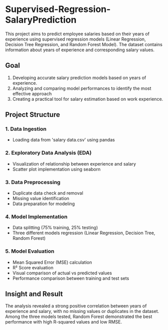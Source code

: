 # Supervised-Regression-SalaryPrediction
This project aims to predict employee salaries based on their years of experience using supervised regression models (Linear Regression, Decision Tree Regression, and Random Forest Model). The dataset contains information about years of experience and corresponding salary values.

## Goal
1. Developing accurate salary prediction models based on years of experience.
2. Analyzing and comparing model performances to identify the most effective approach
3. Creating a practical tool for salary estimation based on work experience.
   
## Project Structure
### 1. Data Ingestion
- Loading data from 'salary data.csv' using pandas
### 2. Exploratory Data Analysis (EDA)
- Visualization of relationship between experience and salary
- Scatter plot implementation using seaborn
### 3. Data Preprocessing
- Duplicate data check and removal
- Missing value identification
- Data preparation for modeling
### 4. Model Implementation
- Data splitting (75% training, 25% testing)
- Three different models regression (Linear Regression, Decision Tree, Random Forest)
### 5. Model Evaluation
- Mean Squared Error (MSE) calculation
- R² Score evaluation
- Visual comparison of actual vs predicted values
- Performance comparison between training and test sets

## Insight and Result
The analysis revealed a strong positive correlation between years of experience and salary, with no missing values or duplicates in the dataset. Among the three models tested, Random Forest demonstrated the best performance with high R-squared values and low RMSE.
   
